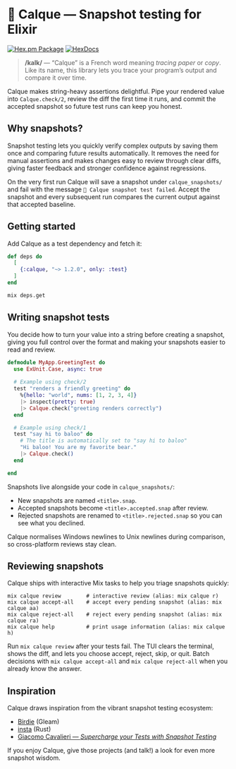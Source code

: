 # 📝 Calque — Snapshot testing for Elixir

[![Hex.pm Package](https://img.shields.io/hexpm/v/calque.svg)](https://hex.pm/packages/calque)
[![HexDocs](https://img.shields.io/badge/HexDocs-blue.svg)](https://hexdocs.pm/calque/1.2.0/Calque.html)
> **/kalk/** — “Calque” is a French word meaning *tracing paper* or *copy*.
> Like its name, this library lets you trace your program’s output and compare it over time.

Calque makes string-heavy assertions delightful. Pipe your rendered value into `Calque.check/2`,
review the diff the first time it runs, and commit the accepted snapshot so future test runs can
keep you honest.

## Why snapshots?

Snapshot testing lets you quickly verify complex outputs by saving them once and comparing future results automatically. It removes the need for manual assertions and makes changes easy to review through clear diffs, giving faster feedback and stronger confidence against regressions.

On the very first run Calque will save a snapshot under `calque_snapshots/` and fail with the message `📝 Calque snapshot test failed`. Accept the snapshot and every subsequent run compares the current output against that accepted baseline.

## Getting started

Add Calque as a test dependency and fetch it:

```elixir
def deps do
  [
    {:calque, "~> 1.2.0", only: :test}
  ]
end
```

```bash
mix deps.get
```

## Writing snapshot tests

You decide how to turn your value into a string before creating a snapshot, giving you full control over the format and making your snapshots easier to read and review.

```elixir
defmodule MyApp.GreetingTest do
  use ExUnit.Case, async: true
  
  # Example using check/2
  test "renders a friendly greeting" do
    %{hello: "world", nums: [1, 2, 3, 4]}
    |> inspect(pretty: true)
    |> Calque.check("greeting renders correctly")
  end

  # Example using check/1 
  test "say hi to baloo" do
    # The title is automatically set to "say hi to baloo"
    "Hi baloo! You are my favorite bear."
    |> Calque.check()
  end

end
```

Snapshots live alongside your code in `calque_snapshots/`:

- New snapshots are named `<title>.snap`.
- Accepted snapshots become `<title>.accepted.snap` after review.
- Rejected snapshots are renamed to `<title>.rejected.snap` so you can see what you declined.

Calque normalises Windows newlines to Unix newlines during comparison, so cross-platform reviews stay
clean.

## Reviewing snapshots

Calque ships with interactive Mix tasks to help you triage snapshots quickly:

```
mix calque review        # interactive review (alias: mix calque r)
mix calque accept-all    # accept every pending snapshot (alias: mix calque aa)
mix calque reject-all    # reject every pending snapshot (alias: mix calque ra)
mix calque help          # print usage information (alias: mix calque h)
```

Run `mix calque review` after your tests fail. The TUI clears the terminal, shows the diff, and lets
you choose accept, reject, skip, or quit. Batch decisions with `mix calque accept-all` and
`mix calque reject-all` when you already know the answer.

## Inspiration

Calque draws inspiration from the vibrant snapshot testing ecosystem:

- [Birdie](https://github.com/giacomocavalieri/birdie) (Gleam)
- [insta](https://insta.rs) (Rust)
- [Giacomo Cavalieri — *Supercharge your Tests with Snapshot Testing*](https://www.youtube.com/watch?v=DpakV96jeRk)

If you enjoy Calque, give those projects (and talk!) a look for even more snapshot wisdom.
